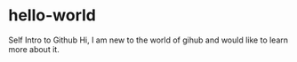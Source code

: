 # hello-world
Self Intro to Github
Hi,
I am new to the world of gihub and would like to learn more about it. 
